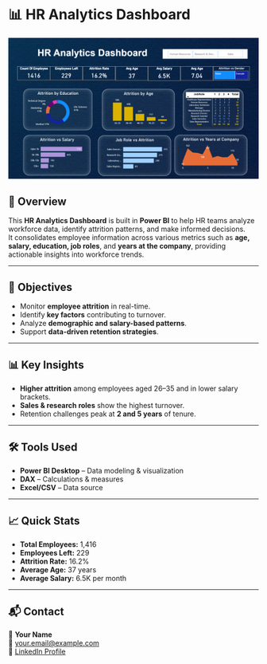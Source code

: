 # 📊 HR Analytics Dashboard

![HR Analytics Dashboard](https://github.com/yatharthjaiz/HR-Analytics-Dashboard/blob/8f2b60af9a842dfc78491e4660449a33eb8cd08b/Screenshot%202025-08-11%20133940.png)

## 📌 Overview
This **HR Analytics Dashboard** is built in **Power BI** to help HR teams analyze workforce data, identify attrition patterns, and make informed decisions.  
It consolidates employee information across various metrics such as **age, salary, education, job roles**, and **years at the company**, providing actionable insights into workforce trends.

---

## 🎯 Objectives
- Monitor **employee attrition** in real-time.
- Identify **key factors** contributing to turnover.
- Analyze **demographic and salary-based patterns**.
- Support **data-driven retention strategies**.

---

## 📊 Key Insights
- **Higher attrition** among employees aged 26–35 and in lower salary brackets.
- **Sales & research roles** show the highest turnover.
- Retention challenges peak at **2 and 5 years** of tenure.

---

## 🛠 Tools Used
- **Power BI Desktop** – Data modeling & visualization
- **DAX** – Calculations & measures
- **Excel/CSV** – Data source

---

## 📈 Quick Stats
- **Total Employees:** 1,416  
- **Employees Left:** 229  
- **Attrition Rate:** 16.2%  
- **Average Age:** 37 years  
- **Average Salary:** 6.5K per month  

---

## 📬 Contact
👤 **Your Name**  
📧 your.email@example.com  
🔗 [LinkedIn Profile](https://www.linkedin.com/in/yourprofile)  
